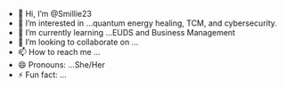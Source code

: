 - 👋 Hi, I’m @Smillie23
- 👀 I’m interested in ...quantum energy healing, TCM, and cybersecurity.
- 🌱 I’m currently learning ...EUDS and Business Management
- 💞️ I’m looking to collaborate on ...
- 📫 How to reach me ...
- 😄 Pronouns: ...She/Her
- ⚡ Fun fact: ...

<!---
Smillie23/Smillie23 is a ✨ special ✨ repository because its `README.md` (this file) appears on your GitHub profile.
You can click the Preview link to take a look at your changes.
--->
